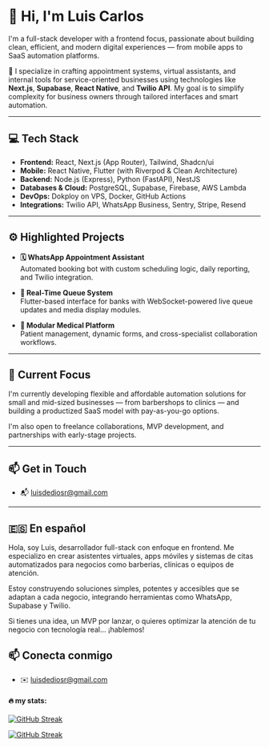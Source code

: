 

# 👋 Hi, I'm Luis Carlos

I'm a full-stack developer with a frontend focus, passionate about building clean, efficient, and modern digital experiences — from mobile apps to SaaS automation platforms.

🚀 I specialize in crafting appointment systems, virtual assistants, and internal tools for service-oriented businesses using technologies like **Next.js**, **Supabase**, **React Native**, and **Twilio API**. My goal is to simplify complexity for business owners through tailored interfaces and smart automation.

---

## 💻 Tech Stack

- **Frontend:** React, Next.js (App Router), Tailwind, Shadcn/ui  
- **Mobile:** React Native, Flutter (with Riverpod & Clean Architecture)  
- **Backend:** Node.js (Express), Python (FastAPI), NestJS  
- **Databases & Cloud:** PostgreSQL, Supabase, Firebase, AWS Lambda  
- **DevOps:** Dokploy on VPS, Docker, GitHub Actions  
- **Integrations:** Twilio API, WhatsApp Business, Sentry, Stripe, Resend

---

## ⚙️ Highlighted Projects

- **🗓️ WhatsApp Appointment Assistant**  
  Automated booking bot with custom scheduling logic, daily reporting, and Twilio integration.

- **📲 Real-Time Queue System**  
  Flutter-based interface for banks with WebSocket-powered live queue updates and media display modules.

- **🏥 Modular Medical Platform**  
  Patient management, dynamic forms, and cross-specialist collaboration workflows.

---

## 🎯 Current Focus

I'm currently developing flexible and affordable automation solutions for small and mid-sized businesses — from barbershops to clinics — and building a productized SaaS model with pay-as-you-go options.

I'm also open to freelance collaborations, MVP development, and partnerships with early-stage projects.

---

## 📫 Get in Touch

- 📬 luisdediosr@gmail.com

---

## 🇪🇸 En español

Hola, soy Luis, desarrollador full-stack con enfoque en frontend. Me especializo en crear asistentes virtuales, apps móviles y sistemas de citas automatizados para negocios como barberías, clínicas o equipos de atención.

Estoy construyendo soluciones simples, potentes y accesibles que se adaptan a cada negocio, integrando herramientas como WhatsApp, Supabase y Twilio.

Si tienes una idea, un MVP por lanzar, o quieres optimizar la atención de tu negocio con tecnología real... ¡hablemos!


## 📫 Conecta conmigo

- ✉️ luisdediosr@gmail.com

<h4>🔥 my stats:</h4>

[![GitHub Streak](http://github-readme-streak-stats.herokuapp.com?user=Luisddr&theme=monokai)](https://git.io/streak-stats)


[![GitHub Streak](https://streak-stats.demolab.com/?user=Luisddr)](https://git.io/streak-stats)
